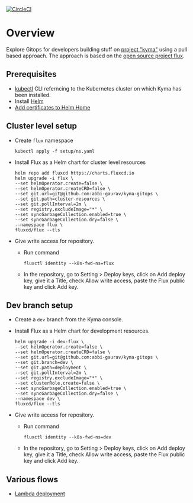 [![CircleCI](https://circleci.com/gh/abbi-gaurav/kyma-gitops.svg?style=svg)](https://circleci.com/gh/abbi-gaurav/kyma-gitops)

# Overview

Explore Gitops for developers building stuff on [project "kyma"](https://kyma-project.io) using a pull based approach. The approach is based on the [open source project flux](https://www.weave.works/oss/flux/).

## Prerequisites

* [kubectl](https://kubernetes.io/docs/tasks/tools/install-kubectl/) CLI referncing to the Kubernetes cluster on which Kyma has been installed.
* Install [Helm](https://helm.sh/)
* [Add certificates to Helm Home](https://kyma-project.io/docs/components/security/#details-tls-in-tiller-add-certificates-to-helm-home)

## Cluster level setup

* Create `flux` namespace

    ```shell
    kubectl apply -f setup/ns.yaml
    ```

* Install Flux as a Helm chart for cluster level resources

    ```shell
    helm repo add fluxcd https://charts.fluxcd.io
    helm upgrade -i flux \
    --set helmOperator.create=false \
    --set helmOperator.createCRD=false \
    --set git.url=git@github.com:abbi-gaurav/kyma-gitops \
    --set git.path=cluster-resources \
    --set git.pollInterval=2m \
    --set registry.excludeImage="*" \
    --set syncGarbageCollection.enabled=true \
    --set syncGarbageCollection.dry=false \
    --namespace flux \
    fluxcd/flux --tls
    ```

* Give write access for repository.

  * Run command
  
    ```shell
    fluxctl identity --k8s-fwd-ns=flux
    ```
  
  * In the repository, go to Setting > Deploy keys, click on Add deploy key, give it a Title, check Allow write access, paste the Flux public key and click Add key.

## Dev branch setup

* Create a `dev` branch from the Kyma console.

* Install Flux as a Helm chart for development resources.

    ```shell
    helm upgrade -i dev-flux \
    --set helmOperator.create=false \
    --set helmOperator.createCRD=false \
    --set git.url=git@github.com:abbi-gaurav/kyma-gitops \
    --set git.branch=dev \
    --set git.path=deployment \
    --set git.pollInterval=2m \
    --set registry.excludeImage="*" \
    --set clusterRole.create=false \
    --set syncGarbageCollection.enabled=true \
    --set syncGarbageCollection.dry=false \
    --namespace dev \
    fluxcd/flux --tls
    ```

* Give write access for repository.

  * Run command
  
    ```shell
    fluxctl identity --k8s-fwd-ns=dev
    ```
  
  * In the repository, go to Setting > Deploy keys, click on Add deploy key, give it a Title, check Allow write access, paste the Flux public key and click Add key.


## Various flows

* [Lambda deployment](code/lambdas/README.md)
